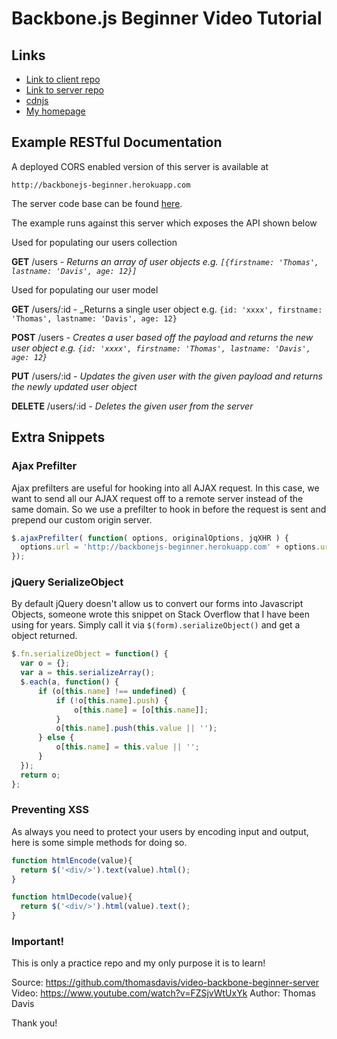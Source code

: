 # Backbone.js Beginner Video Tutorial

## Links

* [Link to client repo](https://github.com/thomasdavis/backbonetutorials/tree/gh-pages/videos/beginner)
* [Link to server repo](https://github.com/thomasdavis/video-backbone-beginner-server)
* [cdnjs](http://cdnjs.com)
* [My homepage](http://thomasdav.is)

## Example RESTful Documentation

A deployed CORS enabled version of this server is available at

`http://backbonejs-beginner.herokuapp.com`

The server code base can be found [here](https://github.com/thomasdavis/video-backbone-beginner-server).

The example runs against this server which exposes the API shown below

Used for populating our users collection

**GET** /users - _Returns an array of user objects e.g. `[{firstname: 'Thomas', lastname: 'Davis', age: 12}]`_

Used for populating our user model

**GET** /users/:id - _Returns a single user object e.g. `{id: 'xxxx', firstname: 'Thomas', lastname: 'Davis', age: 12}`

**POST** /users - _Creates a user based off the payload and returns the new user object e.g. `{id: 'xxxx', firstname: 'Thomas', lastname: 'Davis', age: 12}`_

**PUT** /users/:id - _Updates the given user with the given payload and returns the newly updated user object_

**DELETE** /users/:id - _Deletes the given user from the server_

## Extra Snippets

### Ajax Prefilter

Ajax prefilters are useful for hooking into all AJAX request. In this case, we want to send all our AJAX request off to a remote server instead of the same domain. So we use a prefilter to hook in before the request is sent and prepend our custom origin server.

```js
$.ajaxPrefilter( function( options, originalOptions, jqXHR ) {
  options.url = 'http://backbonejs-beginner.herokuapp.com' + options.url;
});
```

### jQuery SerializeObject

By default jQuery doesn't allow us to convert our forms into Javascript Objects, someone wrote this snippet on Stack Overflow that I have been using for years.   Simply call it via `$(form).serializeObject()` and get a object returned.

```js
$.fn.serializeObject = function() {
  var o = {};
  var a = this.serializeArray();
  $.each(a, function() {
      if (o[this.name] !== undefined) {
          if (!o[this.name].push) {
              o[this.name] = [o[this.name]];
          }
          o[this.name].push(this.value || '');
      } else {
          o[this.name] = this.value || '';
      }
  });
  return o;
};
```  

### Preventing XSS

As always you need to protect your users by encoding input and output, here is some simple methods for doing so.

```js
function htmlEncode(value){
  return $('<div/>').text(value).html();
}

function htmlDecode(value){
  return $('<div/>').html(value).text();
}
```


### Important!

This is only a practice repo and my only purpose it is to learn!

Source: https://github.com/thomasdavis/video-backbone-beginner-server <br />
Video: https://www.youtube.com/watch?v=FZSjvWtUxYk
Author: Thomas Davis

Thank you!
